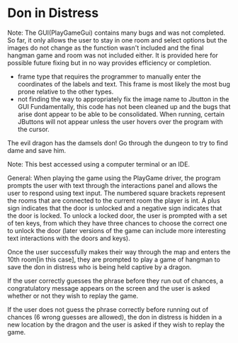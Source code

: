 # Don in Distress


Note: The GUI(PlayGameGui) contains many bugs and was not completed. So far, it only allows the user to stay in one room and select options but the images do not change as the function wasn't included and the final hangman game and room was not included either. It is provided here for possible future fixing but in no way provides efficiency or completion.
+ frame type that requires the programmer to manually enter the coordinates of the labels and text. This frame is most likely the most bug prone relative to the other types.
+ not finding the way to appropriately fix the image name to Jbutton in the GUI
Fundamentally, this code has not been cleaned up and the bugs that arise dont appear to be able to be consolidated. When running, certain JButtons will not appear unless the user hovers over the program with the cursor.

The evil dragon has the damsels don! Go through the dungeon to try to find dame and save him.

Note:
This best accessed using a computer terminal or an IDE.

General:
When playing the game using the PlayGame driver, the program prompts the user with text through the interactions panel and allows the user to respond using text input. The numbered square brackets represent the rooms that are connected to the current room the player is int. A plus sign indicates that the door is unlocked and a negative sign indicates that the door is locked. To unlock a locked door, the user is prompted with a set of ten keys, from which they have three chances to choose the correct one to unlock the door (later versions of the game can include more interesting text interactions with the doors and keys).

Once the user successfully makes their way through the map and enters the 10th room[in this case], they are prompted to play a game of hangman to save the don in distress who is being held captive by a dragon. 

If the user correctly guesses the phrase before they run out of chances, a congratulatory message appears on the screen and the user is asked whether or not they wish to replay the game.

If the user does not guess the phrase correctly before running out of chances (6 wrong guesses are allowed), the don in distress is hidden in a new location by the dragon and the user is asked if they wish to replay the game.
